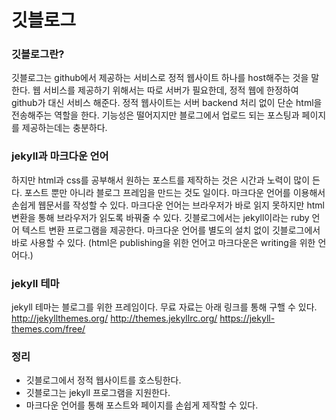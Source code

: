 # 깃블로그
### 깃블로그란?
깃블로그는 github에서 제공하는 서비스로 정적 웹사이트 하나를 host해주는 것을 말한다. 웹 서비스를 제공하기 위해서는 따로 서버가 필요한데, 정적 웹에 한정하여 github가 대신 서비스 해준다. 정적 웹사이트는 서버 backend 처리 없이 단순 html을 전송해주는 역할을 한다. 기능성은 떨어지지만 블로그에서 업로드 되는 포스팅과 페이지를 제공하는데는 충분하다. 

### jekyll과 마크다운 언어
하지만 html과 css를 공부해서 원하는 포스트를 제작하는 것은 시간과 노력이 많이 든다. 포스트 뿐만 아니라 블로그 프레임을 만드는 것도 일이다. 마크다운 언어를 이용해서 손쉽게 웹문서를 작성할 수 있다. 마크다운 언어는 브라우저가 바로 읽지 못하지만 html 변환을 통해 브라우저가 읽도록 바꿔줄 수 있다. 깃블로그에서는 jekyll이라는 ruby 언어 텍스트 변환 프로그램을 제공한다. 마크다운 언어를 별도의 설치 없이 깃블로그에서 바로 사용할 수 있다. (html은 publishing을 위한 언어고 마크다운은 writing을 위한 언어다.)

### jekyll 테마
jekyll 테마는 블로그를 위한 프레임이다. 무료 자료는 아래 링크를 통해 구핼 수 있다.
<http://jekyllthemes.org/>
<http://themes.jekyllrc.org/>
<https://jekyll-themes.com/free/>

### 정리 
* 깃블로그에서 정적 웹사이트를 호스팅한다.
* 깃블로그는 jekyll 프로그램을 지원한다.
* 마크다운 언어를 통해 포스트와 페이지를 손쉽게 제작할 수 있다.
